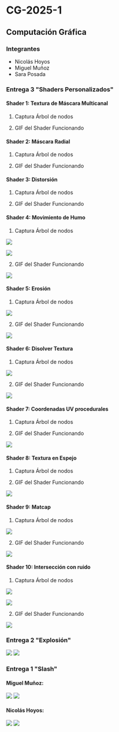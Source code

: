 # CG-2025-1

## Computación Gráfica

### Integrantes

* Nicolás Hoyos
* Miguel Muñoz
* Sara Posada

### Entrega 3 "Shaders Personalizados"

#### Shader 1: Textura de Máscara Multicanal

1. Captura Árbol de nodos

2. GIF del Shader Funcionando

#### Shader 2: Máscara Radial

1. Captura Árbol de nodos

2. GIF del Shader Funcionando

#### Shader 3: Distorsión

1. Captura Árbol de nodos

2. GIF del Shader Funcionando

#### Shader 4: Movimiento de Humo

1. Captura Árbol de nodos

![](MuestrasReadme/ShaderHumo1.png)

![](MuestrasReadme/ShaderHumo2.png)

2. GIF del Shader Funcionando

![](MuestrasReadme/ShaderHumo.gif)

#### Shader 5: Erosión

1. Captura Árbol de nodos

![](MuestrasReadme/ShaderErosion.png)

2. GIF del Shader Funcionando

![](MuestrasReadme/ShaderErosion.gif)

#### Shader 6: Disolver Textura

1. Captura Árbol de nodos

![](MuestrasReadme/ShaderDissolve.png)

2. GIF del Shader Funcionando

![](MuestrasReadme/ShaderDissolve.gif)

#### Shader 7: Coordenadas UV procedurales

1. Captura Árbol de nodos

2. GIF del Shader Funcionando

![](MuestrasReadme/ShaderPolar.gif)

#### Shader 8: Textura en Espejo

1. Captura Árbol de nodos

2. GIF del Shader Funcionando

![](MuestrasReadme/ShaderMirror.gif)

#### Shader 9: Matcap

1. Captura Árbol de nodos

![](MuestrasReadme/ShaderMatcap.png)

2. GIF del Shader Funcionando

![](MuestrasReadme/ShaderMatcap.gif)

#### Shader 10: Intersección con ruido

1. Captura Árbol de nodos

![](MuestrasReadme/ShaderInterception1.png)

![](MuestrasReadme/ShaderInterception2.png)

2. GIF del Shader Funcionando

![](MuestrasReadme/ShaderInterception.gif)


### Entrega 2 "Explosión"

![](MuestrasReadme/Actividad2-1.gif)
![](MuestrasReadme/Actividad2-2.gif)


### Entrega 1 "Slash"

#### Miguel Muñoz: 

![](MuestrasReadme/SlashMuñoz3.gif)
![](MuestrasReadme/SlashMuñoz4.gif)

#### Nicolás Hoyos:

![](MuestrasReadme/SlashNicolas1.gif)
![](MuestrasReadme/SlashNicolas2.gif)

